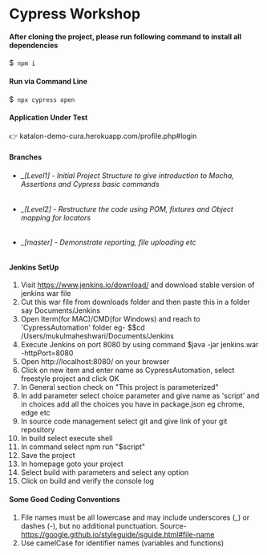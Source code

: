 # Cypress Workshop

#### After cloning the project, please run following command to install all dependencies
$` npm i`  

#### Run via Command Line
$` npx cypress open`  

#### Application Under Test
:point_right: katalon-demo-cura.herokuapp.com/profile.php#login


#### Branches
* ###### _[Level1] - Initial Project Structure to give introduction to Mocha, Assertions and Cypress basic commands 
* ###### _[Level2] - Restructure the code using POM, fixtures and Object mapping for locators  
* ###### _[master] - Demonstrate reporting, file uploading etc


#### Jenkins SetUp
1. Visit https://www.jenkins.io/download/ and download stable version of jenkins war file 
2. Cut this war file from downloads folder and then paste this in a folder say Documents/Jenkins
3. Open Iterm(for MAC)/CMD(for Windows) and reach to 'CypressAutomation' folder eg- $$cd /Users/mukulmaheshwari/Documents/Jenkins
4. Execute Jenkins on port 8080 by using command $java -jar jenkins.war -httpPort=8080 
5. Open http://localhost:8080/ on your browser
6. Click on new item and enter name as CypressAutomation, select freestyle project and click OK
7. In General section check on "This project is parameterized" 
8. In add parameter select choice parameter and give name as 'script' and in choices add all the choices you have in package.json eg chrome, edge etc
9. In source code management select git and give link of your git repository 
10. In build select execute shell 
11. In command select npm run "$script"
12. Save the project
13. In homepage goto your project 
14. Select build with parameters and select any option
15. Click on build and verify the console log 


#### Some Good Coding Conventions
1. File names must be all lowercase and may include underscores (_) or dashes (-), but no additional punctuation. 
Source- https://google.github.io/styleguide/jsguide.html#file-name
2. Use camelCase for identifier names (variables and functions)
